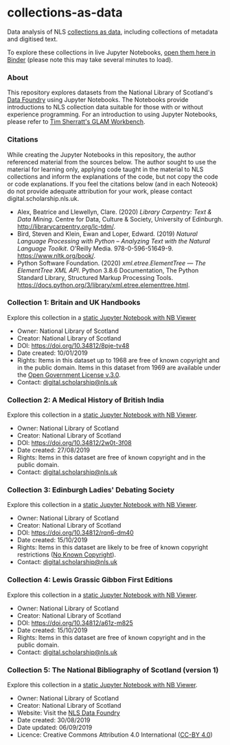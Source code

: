 # collections-as-data
Data analysis of NLS [collections as data](https://cerlblog.wordpress.com/2020/08/13/special-collections-as-data-the-national-library-of-scotlands-data-foundry/), including collections of metadata and digitised text.

  To explore these collections in live Jupyter Notebooks, [open them here in Binder](https://notebooks.gesis.org/binder/v2/gh/NLS-Digital-Scholarship/collections-as-data/8314a1825cc36c358854db206b3a4073acd41921) (please note this may take several minutes to load).

### About
This repository explores datasets from the National Library of Scotland's [Data Foundry](https://data.nls.uk/) using Jupyter Notebooks.  The Notebooks provide introductions to NLS collection data suitable for those with or without experience programming.  For an introduction to using Jupyter Notebooks, please refer to [Tim Sherratt's GLAM Workbench](https://glam-workbench.github.io/getting-started/).

### Citations
While creating the Jupyter Notebooks in this repository, the author referenced material from the sources below.  The author sought to use the material for learning only, applying code taught in the material to NLS collections and inform the explanations of the code, but not copy the code or code explanations. If you feel the citations below (and in each Noteook) do not provide adequate attribution for your work, please contact digital.scholarship.nls.uk.
* Alex, Beatrice and Llewellyn, Clare. (2020) *Library Carpentry: Text & Data Mining*. Centre for Data, Culture & Society, University of Edinburgh. http://librarycarpentry.org/lc-tdm/.
* Bird, Steven and Klein, Ewan and Loper, Edward. (2019) *Natural Language Processing with Python – Analyzing Text with the Natural Language Toolkit*.  O'Reilly Media. 978-0-596-51649-9. https://www.nltk.org/book/.
* Python Software Foundation. (2020) *xml.etree.ElementTree — The ElementTree XML API*. Python 3.8.6 Documentation, The Python Standard Library, Structured Markup Processing Tools. https://docs.python.org/3/library/xml.etree.elementtree.html.

### Collection 1: Britain and UK Handbooks
Explore this collection in a [static Jupyter Notebook with NB Viewer](https://nbviewer.jupyter.org/github/NLS-Digital-Scholarship/collections-as-data/blob/main/Britain_and_UK_Handbooks_as_Data.ipynb)
* Owner: National Library of Scotland
* Creator: National Library of Scotland
* DOI: https://doi.org/10.34812/8pje-tv48
* Date created: 10/01/2019
* Rights: Items in this dataset up to 1968 are free of known copyright and in the public domain. Items in this dataset from 1969 are available under the [Open Government License v.3.0](http://www.nationalarchives.gov.uk/doc/open-government-licence/version/3/).
* Contact: digital.scholarship@nls.uk

### Collection 2: A Medical History of British India
Explore this collection in a [static Jupyter Notebook with NB Viewer](https://nbviewer.jupyter.org/github/NLS-Digital-Scholarship/collections-as-data/blob/main/Medical_History_of_British_India_as_Data.ipynb).
* Owner: National Library of Scotland
* Creator: National Library of Scotland
* DOI: https://doi.org/10.34812/2w0t-3f08
* Date created: 27/08/2019
* Rights: Items in this dataset are free of known copyright and in the public domain.
* Contact: digital.scholarship@nls.uk

### Collection 3: Edinburgh Ladies' Debating Society
Explore this collection in a [static Jupyter Notebook with NB Viewer](https://nbviewer.jupyter.org/github/NLS-Digital-Scholarship/collections-as-data/blob/main/Ladies_Edinburgh_Debating_Society_as_Data.ipynb).
* Owner: National Library of Scotland
* Creator: National Library of Scotland
* DOI: https://doi.org/10.34812/rqn6-dm40
* Date created: 15/10/2019
* Rights: Items in this dataset are likely to be free of known copyright restrictions ([No Known Copyright](https://rightsstatements.org/page/NKC/1.0/?language=en)).
* Contact: digital.scholarship@nls.uk

### Collection 4: Lewis Grassic Gibbon First Editions
Explore this collection in a [static Jupyter Notebook with NB Viewer](https://nbviewer.jupyter.org/github/NLS-Digital-Scholarship/collections-as-data/blob/main/Lewis_Grassic_Gibbon_as_Data.ipynb).
* Owner: National Library of Scotland
* Creator: National Library of Scotland
* DOI: https://doi.org/10.34812/a61z-m825
* Date created: 15/10/2019
* Rights: Items in this dataset are free of known copyright and in the public domain.
* Contact: digital.scholarship@nls.uk

### Collection 5: The National Bibliography of Scotland (version 1)
Explore this collection in a [static Jupyter Notebook with NB Viewer](https://nbviewer.jupyter.org/github/NLS-Digital-Scholarship/collections-as-data/blob/main/National_Bibliography_Scotland_as_Data.ipynb).
* Owner: National Library of Scotland
* Creator: National Library of Scotland
* Website: Visit the [NLS Data Foundry](https://data.nls.uk/data/metadata-collections/national-bibliography-of-scotland/)
* Date created: 30/08/2019
* Date updated: 06/09/2019
* Licence: Creative Commons Attribution 4.0 International ([CC-BY 4.0](https://creativecommons.org/licenses/by/4.0/))
